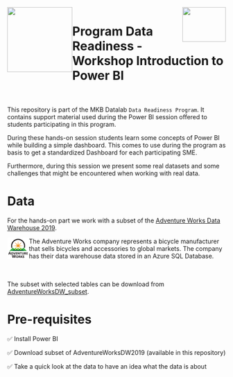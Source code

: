 <img align="left" width="150" height="150" src="https://github.com/MKB-Datalab/masterclass-power-bi-2023/tree/main/Images/SCjRGgjT_400x400.jpg">
<img align="right" width="100" height="80" src="https://github.com/MKB-Datalab/masterclass-power-bi-2023/tree/main/Images/index.jpg">

# Program Data Readiness - Workshop Introduction to Power BI

<br/><br/>
This repository is part of the MKB Datalab  `Data Readiness Program`.  It contains support material used during the Power BI session offered to 
students participating in this program.

During these hands-on session students learn some concepts of Power BI while building a simple dashboard. This comes to use during the program as 
basis to get a standardized Dashboard for each participating SME.

Furthermore, during this session we present some real datasets and some challenges that might be encountered when working with real data.

# Data

For the hands-on part we work with a subset of the 
[Adventure Works Data Warehouse 2019]( https://github.com/microsoft/sql-server-samples/releases/download/adventureworks/AdventureWorksDW2019.bak).

<img align="left" width="50" height="50" src="https://github.com/MKB-Datalab/workshop-data-readiness-power-bi/blob/master/images/adventure-works-logo-150x150.png"> 
The Adventure Works company represents a bicycle manufacturer that sells bicycles and accessories to global markets. The company has their data warehouse data 
stored in an Azure SQL Database. 

<br/><br/>
The subset with selected tables can be download from [AdventureWorksDW_subset](https://github.com/MKB-Datalab/workshop-data-readiness-power-bi/tree/master/AdventureWorksDW_subset).


# Pre-requisites

:white_check_mark: Install Power BI

:white_check_mark: Download subset of AdventureWorksDW2019 (available in this repository)

:white_check_mark: Take a quick look at the data to have an idea what the data is about
